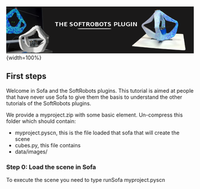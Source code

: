 ![](../../images/pluginimage.png){width=100%}

## First steps
Welcome in Sofa and the SoftRobots plugins. This tutorial is aimed at people 
that have never use Sofa to give them the basis to understand the other tutorials
of the SoftRobots plugins. 

We provide a myproject.zip with some basic element. Un-compress this folder which should contain:
- myproject.pyscn, this is the file loaded that sofa that will create the scene 
- cubes.py, this file contains 
- data/images/

### Step 0: Load the scene in Sofa
To execute the scene you need to type runSofa myproject.pyscn 
